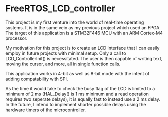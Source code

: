 # FreeRTOS_LCD_controller
 
This project is my first venture into the world of real-time operating systems.
It is in the same vein as my previous project which used an FPGA. The target of
this application is a STM32F446 MCU with an ARM Cortex-M4 processor.

My motivation for this project is to create an LCD interface that I can
easily employ in future projects with minimal setup. Only a call to 
LCD_ControllerInit() is necessitated. The user is then capable of writing text, 
moving the cursor, and more, all in single function calls.

This application works in 4-bit as well as 8-bit mode with the intent of adding 
compatability with SPI.

As the time it would take to check the busy flag of the LCD is limited to a 
minimum of 2 ms (HAL_Delay() is 1 ms minimum and a read operation requires two
seperate delays), it is equally fast to instead use a 2 ms delay. In the
future, I intend to implement shorter possible delays using the hardware timers
of the microcontroller.                 
